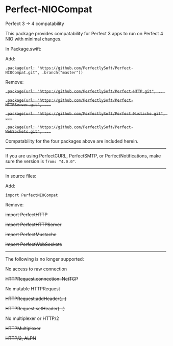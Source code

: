 # Perfect-NIOCompat
Perfect 3 -> 4 compatability 

This package provides compatability for Perfect 3 apps to run on Perfect 4 NIO with minimal changes.

In Package.swift:

Add:

`.package(url: "https://github.com/PerfectlySoft/Perfect-NIOCompat.git", .branch("master"))`

Remove:

<strike>`.package(url: "https://github.com/PerfectlySoft/Perfect-HTTP.git", ...`</strike>

<strike>`.package(url: "https://github.com/PerfectlySoft/Perfect-HTTPServer.git", ...`</strike>

<strike>`.package(url: "https://github.com/PerfectlySoft/Perfect-Mustache.git", ...`</strike>

<strike>`.package(url: "https://github.com/PerfectlySoft/Perfect-WebSockets.git", ...`</strike>

Compatability for the four packages above are included herein.

<hr>

If you are using PerfectCURL, PerfectSMTP, or PerfectNotifications, make sure the version is `from: "4.0.0"`.

<hr>

In source files:

Add:

`import PerfectNIOCompat`

Remove:

<strike>import PerfectHTTP</strike>

<strike>import PerfectHTTPServer</strike>

<strike>import PerfectMustache</strike>

<strike>import PerfectWebSockets</strike>

<hr>

The following is no longer supported:

No access to raw connection

<strike>HTTPRequest.connection: NetTCP</strike>

No mutable HTTPRequest

<strike>HTTPRequest.addHeader(...)</strike>

<strike>HTTPRequest.setHeader(...)</strike>

No multiplexer or HTTP/2

<strike>HTTPMultiplexer</strike>

<strike>HTTP/2, ALPN</strike>


